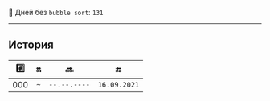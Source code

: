 🤡 Дней без `bubble sort`: `131`

---

## История
| #️⃣ | 🔛 | 🔜 | 🔚 |
| :---: | :---: | :---: | :---: |
| 000 | `~` | `--.--.----` | `16.09.2021` |

[comment]: <> (| 001 | `131` | `16.09.2021` | `...` |)